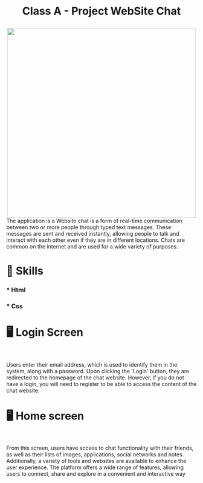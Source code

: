 # <p align="center">Class A - Project WebSite Chat</p> 

<div align="center"> 
<img src="https://i.ibb.co/Vx1HgT6/azul.png" alt="" widht="500px" height="500px">
  </div>
The application is a Website chat is a form of real-time communication between two or more people through typed text messages. These messages are sent and received instantly, allowing people to talk and interact with each other even if they are in different locations. Chats are common on the internet and are used for a wide variety of purposes.

# 📱 Skills
 ### * Html 
 ### * Css

##

# 🖥️ Login Screen
<div align="center"> 
<img src="https://cdn.dribbble.com/users/9504/screenshots/1291913/media/2c23874550efb94523b233d3aaaa03a9.png?resize=800x600&vertical=center" alt="">
</div>

  ##

Users enter their email address, which is used to identify them in the system, along with a password. Upon clicking the 'Login' button, they are redirected to the homepage of the chat website. However, if you do not have a login, you will need to register to be able to access the content of the chat website.
  
# 🖥️ Home screen
<div align="center"> 
<img src="https://cdn.dribbble.com/users/1750819/screenshots/13944513/media/9672e3a19c7e43bc55a9f136b757d6dc.png?resize=1000x750&vertical=center" alt="" >
    </div>
    
   ##
    
From this screen, users have access to chat functionality with their friends, as well as their lists of images, applications, social networks and notes. Additionally, a variety of tools and websites are available to enhance the user experience. The platform offers a wide range of features, allowing users to connect, share and explore in a convenient and interactive way
